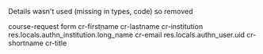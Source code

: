 Details wasn't used (missing in types, code) so removed

course-request form
cr-firstname
cr-lastname
cr-institution res.locals.authn_institution.long_name
cr-email res.locals.authn_user.uid
cr-shortname
cr-title
